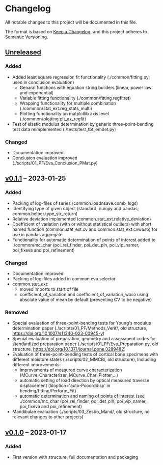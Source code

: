 # Changelog

All notable changes to this project will be documented in this file.

The format is based on [Keep a Changelog](https://keepachangelog.com/en/1.0.0/),
and this project adheres to [Semantic Versioning](https://semver.org/spec/v2.0.0.html).

## [Unreleased]

### Added

- Added least square regression fit functionality (./common/fitting.py; used in conclusion evaluation)
	- Genaral functions with equation string builders (linear, power law and exponential)
	- Variable fitting functionality (./common/fitting.regfitret)
	- Wrapping functionality for multiple combination (./common/stat_ext.reg_stats_multi)
	- Plotting functionality on matplotlib axis level (./common/plotting.plt_ax_regfit)
- Test of elastic modulus determination by generic three-point-bending test data reimplemented (./tests/test_tbt_emdet.py)

### Changed

- Documentation improved
- Conclusion evaluation improved (./scripts/01_PF/Eva_Conclusion_PMat.py)

## [v0.1.1] – 2023-01-25

### Added

- Packing of log-files of series (common.loadnsave.comb_logs)
- Identifying type of given object (standard, numpy and pandas; common.helper.type_str_return)
- Relative deviation implemented (common.stat_ext.relative_deviation)
- Coefficient of variation (with or without statistical outliers) with short named function (common.stat_ext.cv and common.stat_ext.cvwoso) for use in pandas aggregate
- Functionality for automatic determination of points of interest added to ./common/mc_char (poi_rel_finder, poi_det_plh, poi_vip_namer, poi_fixeva and poi_refinement)

### Changed

- Documentation improved
- Packing of log-files added in common.eva.selector
- common.stat_ext: 
	- moved imports to start of file
	- coefficient_of_variation and coefficient_of_variation_woso using absolute value of mean by default (preventing CV to be negative)
	
### Removed

- Special evaluation of three-point-bending tests for Young's modulus determination paper (./scripts/01_PF/Methods_Verif/, old structure, https://doi.org/10.1007/s11340-023-00945-y)
- Special evaluation of preparation, geometry and assessment codes for standardized preparation paper (./scripts/01_PF/Eva_Preparation.py, old structure, https://doi.org/10.1371/journal.pone.0289482)
- Evaluation of three-point-bending tests of cortical bone specimens with different moisture states (./scripts/02_MMCB/, old structure), Including different improvements:
	- improvements of measured curve characterization (MCurve_Characterizer, MCurve_Char_Plotter,...)
	- automatic setting of load direction by optical measured traverse displacement (ldoption='auto-Pcoorddisp' in bending/fitting/Perform_Fit)
	- automatic determination and naming of points of interest (see ./common/mc_char (poi_rel_finder, poi_det_plh, poi_vip_namer, poi_fixeva and poi_refinement)
- Mandibulae evaluation (./scripts/03_Zesbo_Mand/, old structure, no relevant changes to other projects)

## [v0.1.0] – 2023-01-17

### Added

- First version with structure, full documentation and packaging


[unreleased]: https://github.com/MarcGebhardt/ExMechEva/tree/main
[v0.1.1]: https://github.com/MarcGebhardt/ExMechEva/releases/tag/v0.1.1
[v0.1.0]: https://github.com/MarcGebhardt/ExMechEva/releases/tag/v0.1.0